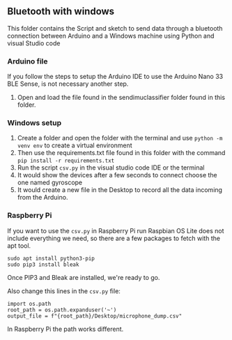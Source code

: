 ## Bluetooth with windows 

This folder contains the Script and sketch to send data through a bluetooth connection between Arduino and a Windows machine using Python and visual Studio code

### Arduino file

If you follow the steps to setup the Arduino IDE to use the Arduino Nano 33 BLE Sense, is not necessary another step.

1. Open and load the file found in the sendimuclassifier folder found in this folder.

### Windows setup

1.  Create a folder and open the folder with the terminal and use `python -m venv env` to create a virtual environment
2.  Then use the requirements.txt file found in this folder with the command `pip install -r requirements.txt`
3. Run the script `csv.py` in the visual studio code IDE or the terminal
4. It would show the devices after a few seconds to connect choose the one named gyroscope 
5. It would create a new file in the Desktop to record all the data incoming from the Arduino.

### Raspberry Pi 

If you want to use the `csv.py` in Raspberry Pi run Raspbian OS Lite does not include everything we need, so there are a few packages to fetch with the apt tool.

```
sudo apt install python3-pip
sudo pip3 install bleak  
```

Once PIP3 and Bleak are installed, we're ready to go.

Also change this lines in the `csv.py` file:

```
import os.path
root_path = os.path.expanduser('~')
output_file = f"{root_path}/Desktop/microphone_dump.csv"
```

In Raspberry Pi the path works different.